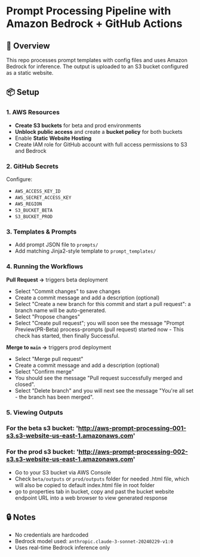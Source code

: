 # Prompt Processing Pipeline with Amazon Bedrock + GitHub Actions

## 🚀 Overview
This repo processes prompt templates with config files and uses Amazon Bedrock for inference. The output is uploaded to an S3 bucket configured as a static website.

## 📦 Setup

### 1. AWS Resources
- **Create S3 buckets** for beta and prod environments
- **Unblock public access** and create a **bucket policy** for both buckets
- Enable **Static Website Hosting**
- Create IAM role for GitHub account with full access permissions to S3 and Bedrock

### 2. GitHub Secrets
Configure:
- `AWS_ACCESS_KEY_ID`
- `AWS_SECRET_ACCESS_KEY`
- `AWS_REGION`
- `S3_BUCKET_BETA`
- `S3_BUCKET_PROD`

### 3. Templates & Prompts
- Add prompt JSON file to `prompts/`
- Add matching Jinja2-style template to `prompt_templates/`

### 4. Running the Workflows

 **Pull Request →** triggers beta deployment

- Select "Commit changes" to save changes
- Create a commit message and add a description (optional)
- Select "Create a new branch for this commit and start a pull request": a branch name will be auto-generated.
- Select "Propose changes"
- Select "Create pull request"; you will soon see the message "Prompt Preview(PR-Beta) process-prompts (pull request) started now - This check has started, then finally Successful.

**Merge to `main` →** triggers prod deployment

- Select "Merge pull request" 
- Create a commit message and add a description (optional)
- Select "Confirm merge"
- You should see the message "Pull request successfully merged and closed".
- Select "Delete branch" and you will next see the message "You're all set - the branch has been merged".



### 5. Viewing Outputs

### For the beta s3 bucket: 'http://aws-prompt-processing-001-s3.s3-website-us-east-1.amazonaws.com' 
### For the prod s3 bucket: 'http://aws-prompt-processing-002-s3.s3-website-us-east-1.amazonaws.com' 

- Go to your S3 bucket via AWS Console
- Check `beta/outputs` or `prod/outputs` folder for needed .html file, which will also be copied to default index.html file in root folder
- go to properties tab in bucket, copy and past the bucket website endpoint URL into a web browser to view generated response




## 🔒 Notes
- No credentials are hardcoded
- Bedrock model used: `anthropic.claude-3-sonnet-20240229-v1:0`
- Uses real-time Bedrock inference only
